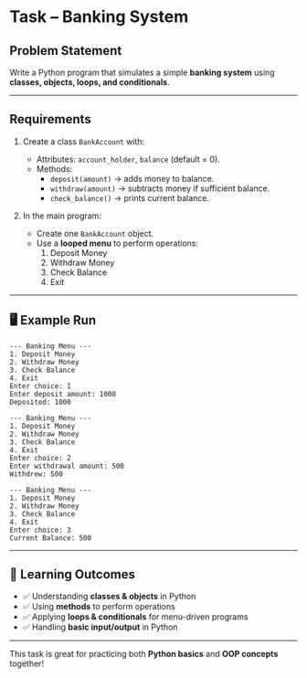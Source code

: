 
# Task – Banking System

## Problem Statement
Write a Python program that simulates a simple **banking system** using **classes, objects, loops, and conditionals**.

---

## Requirements

1. Create a class `BankAccount` with:
   - Attributes: `account_holder`, `balance` (default = 0).  
   - Methods:  
     - `deposit(amount)` → adds money to balance.  
     - `withdraw(amount)` → subtracts money if sufficient balance.  
     - `check_balance()` → prints current balance.  

2. In the main program:
   - Create one `BankAccount` object.  
   - Use a **looped menu** to perform operations:  
     1. Deposit Money  
     2. Withdraw Money  
     3. Check Balance  
     4. Exit  

---

## 🖥 Example Run

```
--- Banking Menu ---
1. Deposit Money
2. Withdraw Money
3. Check Balance
4. Exit
Enter choice: 1
Enter deposit amount: 1000
Deposited: 1000

--- Banking Menu ---
1. Deposit Money
2. Withdraw Money
3. Check Balance
4. Exit
Enter choice: 2
Enter withdrawal amount: 500
Withdrew: 500

--- Banking Menu ---
1. Deposit Money
2. Withdraw Money
3. Check Balance
4. Exit
Enter choice: 3
Current Balance: 500
```

---

## 🎯 Learning Outcomes

* ✅ Understanding **classes & objects** in Python
* ✅ Using **methods** to perform operations
* ✅ Applying **loops & conditionals** for menu-driven programs
* ✅ Handling **basic input/output** in Python

---

 This task is great for practicing both **Python basics** and **OOP concepts** together!
